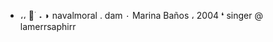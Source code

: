 - ،،    📍  ࣪    ˖  ◗    navalmoral  .  dam  ۰
Marina Baños  ،  2004   ❛  singer @   lamerrsaphirr  
